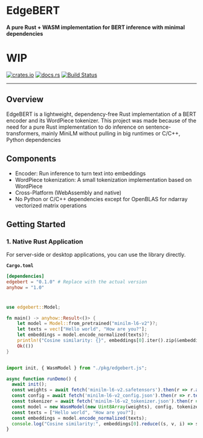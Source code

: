 # EdgeBERT

**A pure Rust + WASM implementation for BERT inference with minimal dependencies**

# WIP

[![crates.io]()](https://crates.io/crates/edgebert)
[![docs.rs](https://docs.rs/edgebert/badge.svg)](https://docs.rs/edgebert)
[![Build Status](https://github.com/olafurjohannssson/edgebert/workflows/CI/badge.svg)](https://github.com/your-username/edgebert/actions)

---

## Overview

EdgeBERT is a lightweight, dependency-free Rust implementation of a BERT encoder and its WordPiece tokenizer. 
This project was made because of the need for a pure Rust implementation to do inference on sentence-transformers,
mainly MiniLM without pulling in big runtimes or C/C++, Python dependencies

## Components

- Encoder: Run inference to turn text into embeddings
- WordPiece tokenization: A small tokenization implementation based on WordPiece
- Cross-Platform (WebAssembly and native)
- No Python or C/C++ dependencies except for OpenBLAS for ndarray vectorized matrix operations


## Getting Started

### 1. Native Rust Application

For server-side or desktop applications, you can use the library directly.

**`Cargo.toml`**
```toml
[dependencies]
edgebert = "0.1.0" # Replace with the actual version
anyhow = "1.0"
```

###

```rust

use edgebert::Model;

fn main() -> anyhow::Result<()> {
    let model = Model::from_pretrained("minilm-l6-v2")?;
    let texts = vec!["Hello world", "How are you?"];
    let embeddings = model.encode_normalized(texts)?;
    println!("Cosine similarity: {}", embeddings[0].iter().zip(&embeddings[1]).map(|(a,b)| a*b).sum::<f32>());
    Ok(())
}
```

```javascript

import init, { WasmModel } from "./pkg/edgebert.js";

async function runDemo() {
  await init();
  const weights = await fetch('minilm-l6-v2.safetensors').then(r => r.arrayBuffer());
  const config = await fetch('minilm-l6-v2_config.json').then(r => r.text());
  const tokenizer = await fetch('minilm-l6-v2_tokenizer.json').then(r => r.text());
  const model = new WasmModel(new Uint8Array(weights), config, tokenizer);
  const texts = ["Hello world", "How are you?"];
  const embeddings = model.encode_normalized(texts);
  console.log("Cosine similarity:", embeddings[0].reduce((s, v, i) => s + v * embeddings[1][i], 0));
}
```

